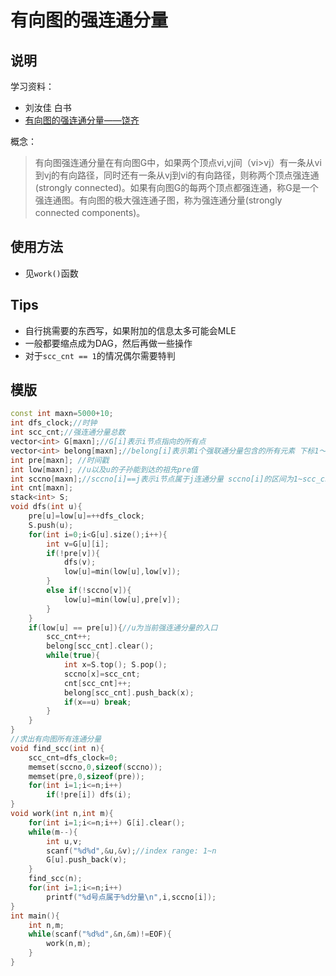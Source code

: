 # 有向图的强连通分量

## 说明
学习资料：

* 刘汝佳 白书
* [有向图的强连通分量——饶齐](http://blog.csdn.net/u013480600/article/details/44852835)

概念：
>有向图强连通分量在有向图G中，如果两个顶点vi,vj间（vi>vj）有一条从vi到vj的有向路径，同时还有一条从vj到vi的有向路径，则称两个顶点强连通(strongly connected)。如果有向图G的每两个顶点都强连通，称G是一个强连通图。有向图的极大强连通子图，称为强连通分量(strongly connected components)。

## 使用方法
* 见`work()`函数

## Tips
* 自行挑需要的东西写，如果附加的信息太多可能会MLE
* 一般都要缩点成为DAG，然后再做一些操作
* 对于`scc_cnt == 1`的情况偶尔需要特判

## 模版
```C++
const int maxn=5000+10;
int dfs_clock;//时钟
int scc_cnt;//强连通分量总数
vector<int> G[maxn];//G[i]表示i节点指向的所有点
vector<int> belong[maxn];//belong[i]表示第i个强联通分量包含的所有元素 下标1～scc_cnt
int pre[maxn]; //时间戳
int low[maxn]; //u以及u的子孙能到达的祖先pre值
int sccno[maxn];//sccno[i]==j表示i节点属于j连通分量 sccno[i]的区间为1~scc_cnt
int cnt[maxn];
stack<int> S;
void dfs(int u){
	pre[u]=low[u]=++dfs_clock;
	S.push(u);
	for(int i=0;i<G[u].size();i++){
		int v=G[u][i];
		if(!pre[v]){
			dfs(v);
			low[u]=min(low[u],low[v]);
		}
		else if(!sccno[v]){
			low[u]=min(low[u],pre[v]);
		}
	}
	if(low[u] == pre[u]){//u为当前强连通分量的入口
		scc_cnt++;
		belong[scc_cnt].clear();
		while(true){
			int x=S.top(); S.pop();
			sccno[x]=scc_cnt;
			cnt[scc_cnt]++;
			belong[scc_cnt].push_back(x);
			if(x==u) break;
		}
	}
}
//求出有向图所有连通分量
void find_scc(int n){
    scc_cnt=dfs_clock=0;
    memset(sccno,0,sizeof(sccno));
    memset(pre,0,sizeof(pre));
    for(int i=1;i<=n;i++)
        if(!pre[i]) dfs(i);
}
void work(int n,int m){
    for(int i=1;i<=n;i++) G[i].clear();
    while(m--){
        int u,v;
        scanf("%d%d",&u,&v);//index range: 1~n
        G[u].push_back(v);
    }
    find_scc(n);
    for(int i=1;i<=n;i++)
        printf("%d号点属于%d分量\n",i,sccno[i]);
}
int main(){
    int n,m;
    while(scanf("%d%d",&n,&m)!=EOF){
        work(n,m);
    }
}
``` 
